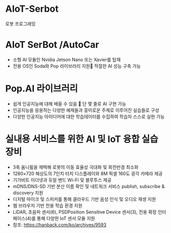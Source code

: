 # AIoT-Serbot
로봇 프로그래밍

# AIoT SerBot /AutoCar
- 소형 AI 모듈인 Nvidia Jetson Nano 또는 Xavier를 탑재
- 전용 OS인 Soda와 Pop 라이브러리 지원 적절한 AI 성능 구축 가능
# Pop.AI 라이브러리
- 쉽게 인공지능에 대해 배울 수 있음  단 몇 줄로 AI 구현 가능
- 인공지능을 응용하는 다양한 예제들과 흥미로운 주제로 이루어진 실습들로 구성
- 다양한 인공지능 아이디어에 대한 학습데이터를 수집하여 학습자 스스로 실현 가능

# 실내용 서비스를 위한 AI 및 IoT 융합 실습 장비
- 3축 옴니휠을 채택해 로봇의 이동 효율성 극대화 및 회전반경 최소화
- 1280×720 해상도의 7인치 터치 디스플레이와 8M 픽셀 160도 광각 카메라 제공
- 기가비트 이더넷과 듀얼 밴드 Wi-Fi 및 블루투스 제공
- mDNS/DNS-SD 기반 분산 이름 확인 및 네트워크 서비스 publish, subscribe & discovery 지원
- 디지털 마이크 및 스피커를 통해 클라우드 기반 음성 인식 및 오디오 재생 지원
- 웹 브라우저 기반 전용 학습 환경 지원
- LiDAR, 초음파 센서(6), PSDPosition Sensitive Device 센서(3), 전용 확장 인터페이스(4)를 통해 다양한 IoT 센서 모듈 지원
- 참조: https://hanback.com/ko/archives/9593
